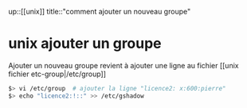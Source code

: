 up::[[unix]]
title::"comment ajouter un nouveau groupe"
# unix ajouter un groupe

Ajouter un nouveau groupe revient à ajouter une ligne au fichier [[unix fichier etc-group|/etc/group]]
```bash
$> vi /etc/group  # ajouter la ligne "licence2: x:600:pierre"
$> echo "licence2:!::" >> /etc/gshadow
```
